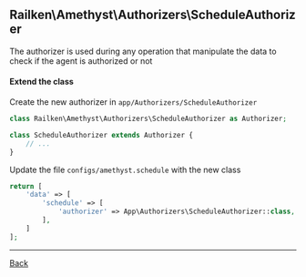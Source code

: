 ## Railken\Amethyst\Authorizers\ScheduleAuthorizer

The authorizer is used during any operation that manipulate the data to check if the agent is authorized or not

#### Extend the class

Create the new authorizer in `app/Authorizers/ScheduleAuthorizer`
```php
class Railken\Amethyst\Authorizers\ScheduleAuthorizer as Authorizer;

class ScheduleAuthorizer extends Authorizer {
	// ...
}
```
Update the file `configs/amethyst.schedule` with the new class
```php
return [
    'data' => [
        'schedule' => [
            'authorizer' => App\Authorizers\ScheduleAuthorizer::class,
        ],
    ]
];
```

---
[Back](index.md)